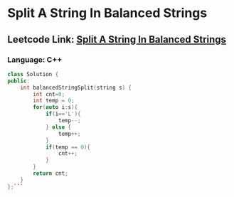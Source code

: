# Split A String In Balanced Strings

## Leetcode Link: [Split A String In Balanced Strings](https://leetcode.com/problems/split-a-string-in-balanced-strings/)
### Language: C++

```cpp
class Solution {
public:
    int balancedStringSplit(string s) {
        int cnt=0;
        int temp = 0;
        for(auto i:s){
            if(i=='L'){
                temp--;
            } else {
                temp++;
            }
            if(temp == 0){
                cnt++;
            }
        }
        return cnt;
    }
};```



